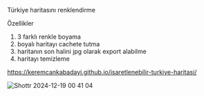 Türkiye haritasını renklendirme

Özellikler
1. 3 farklı renkle boyama
2. boyalı haritayı cachete tutma
3. haritanın son halini jpg olarak export alabilme
4. haritayı temizleme

https://keremcankabadayi.github.io/isaretlenebilir-turkiye-haritasi/

![Shottr 2024-12-19 00 41 04](https://github.com/user-attachments/assets/6a987af8-eb22-47ad-9711-80d1cf10618e)
